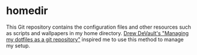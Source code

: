 # homedir
This Git repository contains the configuration files and other resources such as scripts and wallpapers in my home directory. [Drew DeVault's "Managing my dotfiles as a git repository"](https://drewdevault.com/2019/12/30/dotfiles.html) inspired me to use this method to manage my setup.
